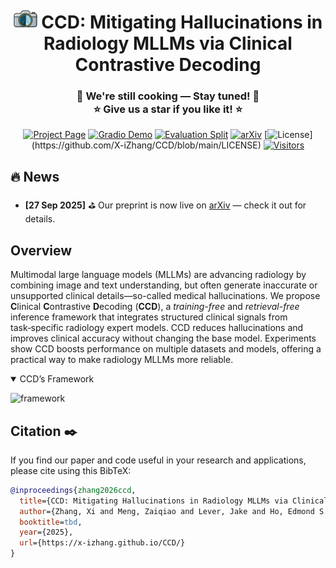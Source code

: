 <!-- Add logo here -->
<h1 align="center">
  <img src="./assets/CCD_icon_logo.png" alt="CCD Logo" height="27" style="position: relative; top: -2px;"/>
  <strong>CCD: Mitigating Hallucinations in Radiology MLLMs via Clinical Contrastive Decoding</strong>
</h1>

<h3 align="center">
  <strong>🤖 We're still cooking — Stay tuned! 🤖<br>⭐ Give us a star if you like it! ⭐</strong>
</h3>

<div align="center">

[![Project Page](https://img.shields.io/badge/Project-Page-Green?logo=stylelint)](https://x-izhang.github.io/CCD/)
[![Gradio Demo](https://img.shields.io/badge/-Online%20Demo-yellow.svg?logo=gradio&labelColor=grey)](https://huggingface.co/spaces/X-iZhang/CCD)
[![Evaluation Split](https://img.shields.io/badge/-Test_Dataset-AECBFA?logo=googlecloudstorage&labelColor=grey)](https://huggingface.co/collections/X-iZhang/ccd-68b9f5db2f03525b465ee09c)
[![arXiv](https://img.shields.io/badge/Arxiv-preprint-b31b1b.svg?logo=arXiv)]() 
[![License](https://img.shields.io/badge/License-MIT-yellow.svg?)](https://github.com/X-iZhang/CCD/blob/main/LICENSE)
[![Visitors](https://api.visitorbadge.io/api/combined?path=https%3A%2F%2Fgithub.com%2FX-iZhang%2FCCD&label=Views&countColor=%23f36f43&style=flat)](https://visitorbadge.io/status?path=https%3A%2F%2Fgithub.com%2FX-iZhang%2FCCD)

</div>

## 🔥 News
- **[27 Sep 2025]** ⛳ Our preprint is now live on [arXiv]() — check it out for details.

## Overview
Multimodal large language models (MLLMs) are advancing radiology by combining image and text understanding, but often generate inaccurate or unsupported clinical details—so-called medical hallucinations. We propose **C**linical **C**ontrastive **D**ecoding (**CCD**), a *training-free* and *retrieval-free* inference framework that integrates structured clinical signals from task‑specific radiology expert models. CCD reduces hallucinations and improves clinical accuracy without changing the base model. Experiments show CCD boosts performance on multiple datasets and models, offering a practical way to make radiology MLLMs more reliable.
<details open>
<summary>CCD’s Framework</summary>

![framework](./assets/CCD_framework_new.png)

</details>

## Citation ✒️

If you find our paper and code useful in your research and applications, please cite using this BibTeX:
```bibtex
@inproceedings{zhang2026ccd,
  title={CCD: Mitigating Hallucinations in Radiology MLLMs via Clinical Contrastive Decoding},
  author={Zhang, Xi and Meng, Zaiqiao and Lever, Jake and Ho, Edmond S. L.},
  booktitle=tbd,
  year={2025},
  url={https://x-izhang.github.io/CCD/}
}
```